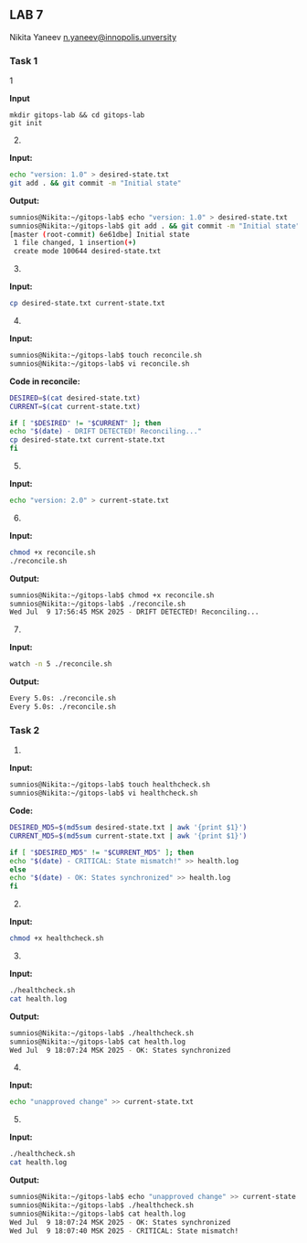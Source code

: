 ## LAB 7
Nikita Yaneev n.yaneev@innopolis.unversity

### Task 1

1

**Input** 

```
mkdir gitops-lab && cd gitops-lab
git init
```

2.

**Input:** 

```sh
echo "version: 1.0" > desired-state.txt
git add . && git commit -m "Initial state"
```

**Output:**

```bash
sumnios@Nikita:~/gitops-lab$ echo "version: 1.0" > desired-state.txt
sumnios@Nikita:~/gitops-lab$ git add . && git commit -m "Initial state"
[master (root-commit) 6e61dbe] Initial state
 1 file changed, 1 insertion(+)
 create mode 100644 desired-state.txt
```

3. 

**Input:** 

```sh
cp desired-state.txt current-state.txt
```

4. 

**Input:**

```sh
sumnios@Nikita:~/gitops-lab$ touch reconcile.sh
sumnios@Nikita:~/gitops-lab$ vi reconcile.sh
```


**Code in reconcile:** 
```sh
DESIRED=$(cat desired-state.txt)
CURRENT=$(cat current-state.txt)

if [ "$DESIRED" != "$CURRENT" ]; then
echo "$(date) - DRIFT DETECTED! Reconciling..."
cp desired-state.txt current-state.txt
fi
```


5.

**Input:**

```sh
echo "version: 2.0" > current-state.txt
```

6. 
**Input:**

```sh
chmod +x reconcile.sh
./reconcile.sh
```

**Output:**

```sh
sumnios@Nikita:~/gitops-lab$ chmod +x reconcile.sh
sumnios@Nikita:~/gitops-lab$ ./reconcile.sh
Wed Jul  9 17:56:45 MSK 2025 - DRIFT DETECTED! Reconciling...
```

7.

**Input:**

```sh
watch -n 5 ./reconcile.sh
```

**Output:**

```sh
Every 5.0s: ./reconcile.sh                                                    Nikita: Wed Jul  9 18:05:05 2025
Every 5.0s: ./reconcile.sh                                                    Nikita: Wed Jul  9 18:05:10 2025
```


### Task 2 

1.
**Input:**

``` sh
sumnios@Nikita:~/gitops-lab$ touch healthcheck.sh
sumnios@Nikita:~/gitops-lab$ vi healthcheck.sh
```
**Code:**
```sh
DESIRED_MD5=$(md5sum desired-state.txt | awk '{print $1}')
CURRENT_MD5=$(md5sum current-state.txt | awk '{print $1}')

if [ "$DESIRED_MD5" != "$CURRENT_MD5" ]; then
echo "$(date) - CRITICAL: State mismatch!" >> health.log
else
echo "$(date) - OK: States synchronized" >> health.log
fi
```

2. 

**Input:**

```sh
chmod +x healthcheck.sh
```

3.

**Input:**

```sh
./healthcheck.sh
cat health.log
```

**Output:**

```sh
sumnios@Nikita:~/gitops-lab$ ./healthcheck.sh
sumnios@Nikita:~/gitops-lab$ cat health.log
Wed Jul  9 18:07:24 MSK 2025 - OK: States synchronized
```

4. 

**Input:**
```sh
echo "unapproved change" >> current-state.txt
```

5. 
**Input:**
```sh
./healthcheck.sh
cat health.log
```

**Output:**
```sh
sumnios@Nikita:~/gitops-lab$ echo "unapproved change" >> current-state.txt
sumnios@Nikita:~/gitops-lab$ ./healthcheck.sh
sumnios@Nikita:~/gitops-lab$ cat health.log
Wed Jul  9 18:07:24 MSK 2025 - OK: States synchronized
Wed Jul  9 18:07:40 MSK 2025 - CRITICAL: State mismatch!
```